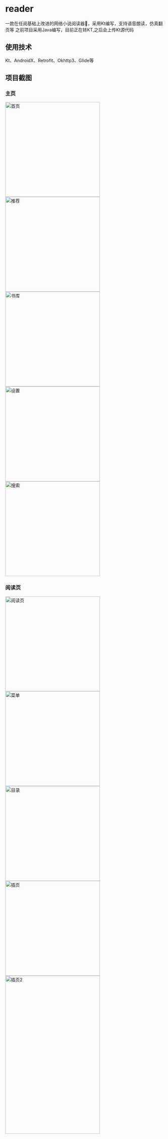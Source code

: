 # reader
一款在任阅基础上改进的网络小说阅读器📕，采用Kt编写，支持语音朗读，仿真翻页等
之前项目采用Java编写，目前正在转KT,之后会上传Kt源代码

## 使用技术 
Kt、AndroidX、Retrofit、Okhttp3、Glide等

## 项目截图
### 主页
<img src="https://github.com/390057892/reader/blob/master/screenshot/%E9%A6%96%E9%A1%B5.jpg" width="300" alt="首页"><img src="https://github.com/390057892/reader/blob/master/screenshot/%E6%8E%A8%E8%8D%90.jpg" width="300" alt="推荐">
<img src="https://github.com/390057892/reader/blob/master/screenshot/%E4%B9%A6%E5%BA%93.jpg" width="300" alt="书库"><img src="https://github.com/390057892/reader/blob/master/screenshot/%E8%AE%BE%E7%BD%AE.png" width="300" alt="设置"><img src="https://github.com/390057892/reader/blob/master/screenshot/%E6%90%9C%E7%B4%A2.png" width="300" alt="搜索">

### 阅读页
<img src="https://github.com/390057892/reader/blob/master/screenshot/%E9%98%85%E8%AF%BB%E9%A1%B5.png" width="300" alt="阅读页"><img src="https://github.com/390057892/reader/blob/master/screenshot/%E9%98%85%E8%AF%BB%E9%A1%B5%E8%8F%9C%E5%8D%95.png" width="300" alt="菜单">
<img src="https://github.com/390057892/reader/blob/master/screenshot/%E4%B9%A6%E7%B1%8D%E7%9B%AE%E5%BD%95.png" width="300" alt="目录"><img src="https://github.com/390057892/reader/blob/master/screenshot/%E6%8F%92%E9%A1%B51.jpg" width="300" alt="插页"><img src="https://github.com/390057892/reader/blob/master/screenshot/%E6%8F%92%E9%A1%B52.jpg" width="300" height="500" alt="插页2">
